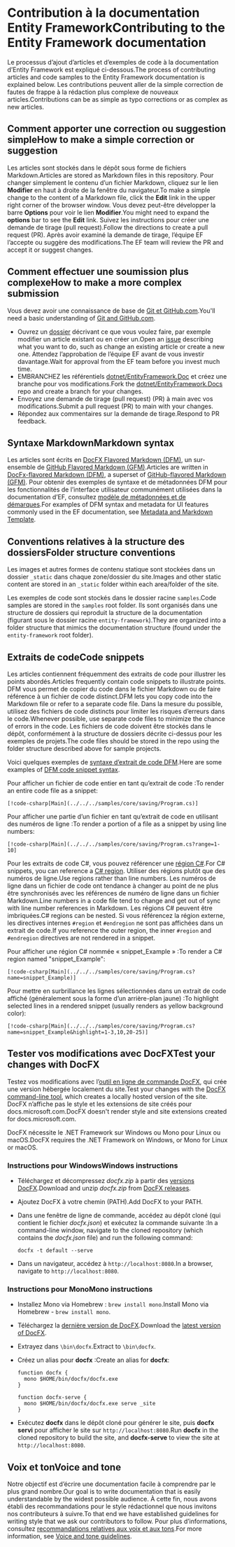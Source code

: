 # <a name="contributing-to-the-entity-framework-documentation"></a><span data-ttu-id="edf4c-101">Contribution à la documentation Entity Framework</span><span class="sxs-lookup"><span data-stu-id="edf4c-101">Contributing to the Entity Framework documentation</span></span>

<span data-ttu-id="edf4c-102">Le processus d’ajout d’articles et d’exemples de code à la documentation d’Entity Framework est expliqué ci-dessous.</span><span class="sxs-lookup"><span data-stu-id="edf4c-102">The process of contributing articles and code samples to the Entity Framework documentation is explained below.</span></span> <span data-ttu-id="edf4c-103">Les contributions peuvent aller de la simple correction de fautes de frappe à la rédaction plus complexe de nouveaux articles.</span><span class="sxs-lookup"><span data-stu-id="edf4c-103">Contributions can be as simple as typo corrections or as complex as new articles.</span></span>

## <a name="how-to-make-a-simple-correction-or-suggestion"></a><span data-ttu-id="edf4c-104">Comment apporter une correction ou suggestion simple</span><span class="sxs-lookup"><span data-stu-id="edf4c-104">How to make a simple correction or suggestion</span></span>

<span data-ttu-id="edf4c-105">Les articles sont stockés dans le dépôt sous forme de fichiers Markdown.</span><span class="sxs-lookup"><span data-stu-id="edf4c-105">Articles are stored as Markdown files in this repository.</span></span> <span data-ttu-id="edf4c-106">Pour changer simplement le contenu d’un fichier Markdown, cliquez sur le lien **Modifier** en haut à droite de la fenêtre du navigateur.</span><span class="sxs-lookup"><span data-stu-id="edf4c-106">To make a simple change to the content of a Markdown file, click the **Edit** link in the upper right corner of the browser window.</span></span> <span data-ttu-id="edf4c-107">Vous devez peut-être développer la barre **Options** pour voir le lien **Modifier**.</span><span class="sxs-lookup"><span data-stu-id="edf4c-107">You might need to expand the **options** bar to see the **Edit** link.</span></span> <span data-ttu-id="edf4c-108">Suivez les instructions pour créer une demande de tirage (pull request).</span><span class="sxs-lookup"><span data-stu-id="edf4c-108">Follow the directions to create a pull request (PR).</span></span> <span data-ttu-id="edf4c-109">Après avoir examiné la demande de tirage, l’équipe EF l’accepte ou suggère des modifications.</span><span class="sxs-lookup"><span data-stu-id="edf4c-109">The EF team will review the PR and accept it or suggest changes.</span></span>

## <a name="how-to-make-a-more-complex-submission"></a><span data-ttu-id="edf4c-110">Comment effectuer une soumission plus complexe</span><span class="sxs-lookup"><span data-stu-id="edf4c-110">How to make a more complex submission</span></span>

<span data-ttu-id="edf4c-111">Vous devez avoir une connaissance de base de [Git et GitHub.com](https://guides.github.com/activities/hello-world/).</span><span class="sxs-lookup"><span data-stu-id="edf4c-111">You'll need a basic understanding of [Git and GitHub.com](https://guides.github.com/activities/hello-world/).</span></span>

* <span data-ttu-id="edf4c-112">Ouvrez un [dossier](https://github.com/dotnet/EntityFramework.Docs/issues/new) décrivant ce que vous voulez faire, par exemple modifier un article existant ou en créer un.</span><span class="sxs-lookup"><span data-stu-id="edf4c-112">Open an [issue](https://github.com/dotnet/EntityFramework.Docs/issues/new) describing what you want to do, such as change an existing article or create a new one.</span></span> <span data-ttu-id="edf4c-113">Attendez l’approbation de l’équipe EF avant de vous investir davantage.</span><span class="sxs-lookup"><span data-stu-id="edf4c-113">Wait for approval from the EF team before you invest much time.</span></span>
* <span data-ttu-id="edf4c-114">EMBRANCHEZ les référentiels [dotnet/EntityFramework.Doc](https://github.com/dotnet/EntityFramework.Docs/) et créez une branche pour vos modifications.</span><span class="sxs-lookup"><span data-stu-id="edf4c-114">Fork the [dotnet/EntityFramework.Docs](https://github.com/dotnet/EntityFramework.Docs/) repo and create a branch for your changes.</span></span>
* <span data-ttu-id="edf4c-115">Envoyez une demande de tirage (pull request) (PR) à main avec vos modifications.</span><span class="sxs-lookup"><span data-stu-id="edf4c-115">Submit a pull request (PR) to main with your changes.</span></span>
* <span data-ttu-id="edf4c-116">Répondez aux commentaires sur la demande de tirage.</span><span class="sxs-lookup"><span data-stu-id="edf4c-116">Respond to PR feedback.</span></span>

## <a name="markdown-syntax"></a><span data-ttu-id="edf4c-117">Syntaxe Markdown</span><span class="sxs-lookup"><span data-stu-id="edf4c-117">Markdown syntax</span></span>

<span data-ttu-id="edf4c-118">Les articles sont écrits en [DocFX Flavored Markdown (DFM)](http://dotnet.github.io/docfx/spec/docfx_flavored_markdown.html), un sur-ensemble de [GitHub Flavored Markdown (GFM)](https://guides.github.com/features/mastering-markdown/).</span><span class="sxs-lookup"><span data-stu-id="edf4c-118">Articles are written in [DocFx-flavored Markdown (DFM)](http://dotnet.github.io/docfx/spec/docfx_flavored_markdown.html), a superset of [GitHub-flavored Markdown (GFM)](https://guides.github.com/features/mastering-markdown/).</span></span> <span data-ttu-id="edf4c-119">Pour obtenir des exemples de syntaxe et de métadonnées DFM pour les fonctionnalités de l’interface utilisateur communément utilisées dans la documentation d’EF, consultez [modèle de métadonnées et de démarques](https://docs.microsoft.com/contribute/dotnet/dotnet-style-guide).</span><span class="sxs-lookup"><span data-stu-id="edf4c-119">For examples of DFM syntax and metadata for UI features commonly used in the EF documentation, see [Metadata and Markdown Template](https://docs.microsoft.com/contribute/dotnet/dotnet-style-guide).</span></span>

## <a name="folder-structure-conventions"></a><span data-ttu-id="edf4c-120">Conventions relatives à la structure des dossiers</span><span class="sxs-lookup"><span data-stu-id="edf4c-120">Folder structure conventions</span></span>

<span data-ttu-id="edf4c-121">Les images et autres formes de contenu statique sont stockées dans un dossier `_static` dans chaque zone/dossier du site.</span><span class="sxs-lookup"><span data-stu-id="edf4c-121">Images and other static content are stored in an `_static` folder within each area/folder of the site.</span></span>

<span data-ttu-id="edf4c-122">Les exemples de code sont stockés dans le dossier racine `samples`.</span><span class="sxs-lookup"><span data-stu-id="edf4c-122">Code samples are stored in the `samples` root folder.</span></span> <span data-ttu-id="edf4c-123">Ils sont organisés dans une structure de dossiers qui reproduit la structure de la documentation (figurant sous le dossier racine `entity-framework`).</span><span class="sxs-lookup"><span data-stu-id="edf4c-123">They are organized into a folder structure that mimics the documentation structure (found under the `entity-framework` root folder).</span></span>

## <a name="code-snippets"></a><span data-ttu-id="edf4c-124">Extraits de code</span><span class="sxs-lookup"><span data-stu-id="edf4c-124">Code snippets</span></span>

<span data-ttu-id="edf4c-125">Les articles contiennent fréquemment des extraits de code pour illustrer les points abordés.</span><span class="sxs-lookup"><span data-stu-id="edf4c-125">Articles frequently contain code snippets to illustrate points.</span></span> <span data-ttu-id="edf4c-126">DFM vous permet de copier du code dans le fichier Markdown ou de faire référence à un fichier de code distinct.</span><span class="sxs-lookup"><span data-stu-id="edf4c-126">DFM lets you copy code into the Markdown file or refer to a separate code file.</span></span> <span data-ttu-id="edf4c-127">Dans la mesure du possible, utilisez des fichiers de code distincts pour limiter les risques d’erreurs dans le code.</span><span class="sxs-lookup"><span data-stu-id="edf4c-127">Whenever possible, use separate code files to minimize the chance of errors in the code.</span></span> <span data-ttu-id="edf4c-128">Les fichiers de code doivent être stockés dans le dépôt, conformément à la structure de dossiers décrite ci-dessus pour les exemples de projets.</span><span class="sxs-lookup"><span data-stu-id="edf4c-128">The code files should be stored in the repo using the folder structure described above for sample projects.</span></span>

<span data-ttu-id="edf4c-129">Voici quelques exemples de [syntaxe d’extrait de code DFM](http://dotnet.github.io/docfx/spec/docfx_flavored_markdown.html#code-snippet).</span><span class="sxs-lookup"><span data-stu-id="edf4c-129">Here are some examples of [DFM code snippet syntax](http://dotnet.github.io/docfx/spec/docfx_flavored_markdown.html#code-snippet).</span></span>

<span data-ttu-id="edf4c-130">Pour afficher un fichier de code entier en tant qu’extrait de code :</span><span class="sxs-lookup"><span data-stu-id="edf4c-130">To render an entire code file as a snippet:</span></span>

```none
[!code-csharp[Main](../../../samples/core/saving/Program.cs)]
```

<span data-ttu-id="edf4c-131">Pour afficher une partie d’un fichier en tant qu’extrait de code en utilisant des numéros de ligne :</span><span class="sxs-lookup"><span data-stu-id="edf4c-131">To render a portion of a file as a snippet by using line numbers:</span></span>

```none
[!code-csharp[Main](../../../samples/core/saving/Program.cs?range=1-10]
```

<span data-ttu-id="edf4c-132">Pour les extraits de code C#, vous pouvez référencer une [région C#](https://msdn.microsoft.com/library/9a1ybwek.aspx).</span><span class="sxs-lookup"><span data-stu-id="edf4c-132">For C# snippets, you can reference a [C# region](https://msdn.microsoft.com/library/9a1ybwek.aspx).</span></span> <span data-ttu-id="edf4c-133">Utiliser des régions plutôt que des numéros de ligne.</span><span class="sxs-lookup"><span data-stu-id="edf4c-133">Use regions rather than line numbers.</span></span> <span data-ttu-id="edf4c-134">Les numéros de ligne dans un fichier de code ont tendance à changer au point de ne plus être synchronisés avec les références de numéro de ligne dans un fichier Markdown.</span><span class="sxs-lookup"><span data-stu-id="edf4c-134">Line numbers in a code file tend to change and get out of sync with line number references in Markdown.</span></span> <span data-ttu-id="edf4c-135">Les régions C# peuvent être imbriquées.</span><span class="sxs-lookup"><span data-stu-id="edf4c-135">C# regions can be nested.</span></span> <span data-ttu-id="edf4c-136">Si vous référencez la région externe, les directives internes `#region` et `#endregion` ne sont pas affichées dans un extrait de code.</span><span class="sxs-lookup"><span data-stu-id="edf4c-136">If you reference the outer region, the inner `#region` and `#endregion` directives are not rendered in a snippet.</span></span>

<span data-ttu-id="edf4c-137">Pour afficher une région C# nommée « snippet_Example » :</span><span class="sxs-lookup"><span data-stu-id="edf4c-137">To render a C# region named "snippet_Example":</span></span>

```none
[!code-csharp[Main](../../../samples/core/saving/Program.cs?name=snippet_Example)]
```

<span data-ttu-id="edf4c-138">Pour mettre en surbrillance les lignes sélectionnées dans un extrait de code affiché (généralement sous la forme d’un arrière-plan jaune) :</span><span class="sxs-lookup"><span data-stu-id="edf4c-138">To highlight selected lines in a rendered snippet (usually renders as yellow background color):</span></span>

```none
[!code-csharp[Main](../../../samples/core/saving/Program.cs?name=snippet_Example&highlight=1-3,10,20-25)]
```

## <a name="test-your-changes-with-docfx"></a><span data-ttu-id="edf4c-139">Tester vos modifications avec DocFX</span><span class="sxs-lookup"><span data-stu-id="edf4c-139">Test your changes with DocFX</span></span>

<span data-ttu-id="edf4c-140">Testez vos modifications avec l’[outil en ligne de commande DocFX](https://dotnet.github.io/docfx/tutorial/docfx_getting_started.html#2-use-docfx-as-a-command-line-tool), qui crée une version hébergée localement du site.</span><span class="sxs-lookup"><span data-stu-id="edf4c-140">Test your changes with the [DocFX command-line tool](https://dotnet.github.io/docfx/tutorial/docfx_getting_started.html#2-use-docfx-as-a-command-line-tool), which creates a locally hosted version of the site.</span></span> <span data-ttu-id="edf4c-141">DocFX n’affiche pas le style et les extensions de site créés pour docs.microsoft.com.</span><span class="sxs-lookup"><span data-stu-id="edf4c-141">DocFX doesn't render style and site extensions created for docs.microsoft.com.</span></span>

<span data-ttu-id="edf4c-142">DocFX nécessite le .NET Framework sur Windows ou Mono pour Linux ou macOS.</span><span class="sxs-lookup"><span data-stu-id="edf4c-142">DocFX requires the .NET Framework on Windows, or Mono for Linux or macOS.</span></span>

### <a name="windows-instructions"></a><span data-ttu-id="edf4c-143">Instructions pour Windows</span><span class="sxs-lookup"><span data-stu-id="edf4c-143">Windows instructions</span></span>

* <span data-ttu-id="edf4c-144">Téléchargez et décompressez *docfx.zip* à partir des [versions DocFX](https://github.com/dotnet/docfx/releases).</span><span class="sxs-lookup"><span data-stu-id="edf4c-144">Download and unzip *docfx.zip* from [DocFX releases](https://github.com/dotnet/docfx/releases).</span></span>
* <span data-ttu-id="edf4c-145">Ajoutez DocFX à votre chemin (PATH).</span><span class="sxs-lookup"><span data-stu-id="edf4c-145">Add DocFX to your PATH.</span></span>
* <span data-ttu-id="edf4c-146">Dans une fenêtre de ligne de commande, accédez au dépôt cloné (qui contient le fichier *docfx.json*) et exécutez la commande suivante :</span><span class="sxs-lookup"><span data-stu-id="edf4c-146">In a command-line window, navigate to the cloned repository (which contains the *docfx.json* file) and run the following command:</span></span>

   ```console
   docfx -t default --serve
   ```

* <span data-ttu-id="edf4c-147">Dans un navigateur, accédez à `http://localhost:8080`.</span><span class="sxs-lookup"><span data-stu-id="edf4c-147">In a browser, navigate to `http://localhost:8080`.</span></span>

### <a name="mono-instructions"></a><span data-ttu-id="edf4c-148">Instructions pour Mono</span><span class="sxs-lookup"><span data-stu-id="edf4c-148">Mono instructions</span></span>

* <span data-ttu-id="edf4c-149">Installez Mono via Homebrew : `brew install mono`.</span><span class="sxs-lookup"><span data-stu-id="edf4c-149">Install Mono via Homebrew - `brew install mono`.</span></span>
* <span data-ttu-id="edf4c-150">Téléchargez la [dernière version de DocFX](https://github.com/dotnet/docfx/releases/tag/v2.7.2).</span><span class="sxs-lookup"><span data-stu-id="edf4c-150">Download the [latest version of DocFX](https://github.com/dotnet/docfx/releases/tag/v2.7.2).</span></span>
* <span data-ttu-id="edf4c-151">Extrayez dans `\bin\docfx`.</span><span class="sxs-lookup"><span data-stu-id="edf4c-151">Extract to `\bin\docfx`.</span></span>
* <span data-ttu-id="edf4c-152">Créez un alias pour **docfx** :</span><span class="sxs-lookup"><span data-stu-id="edf4c-152">Create an alias for **docfx**:</span></span>

  ```console
  function docfx {
    mono $HOME/bin/docfx/docfx.exe
  }

  function docfx-serve {
    mono $HOME/bin/docfx/docfx.exe serve _site
  }
  ```

* <span data-ttu-id="edf4c-153">Exécutez **docfx** dans le dépôt cloné pour générer le site, puis **docfx servi** pour afficher le site sur `http://localhost:8080`.</span><span class="sxs-lookup"><span data-stu-id="edf4c-153">Run **docfx** in the cloned repository to build the site, and **docfx-serve** to view the site at `http://localhost:8080`.</span></span>

## <a name="voice-and-tone"></a><span data-ttu-id="edf4c-154">Voix et ton</span><span class="sxs-lookup"><span data-stu-id="edf4c-154">Voice and tone</span></span>

<span data-ttu-id="edf4c-155">Notre objectif est d’écrire une documentation facile à comprendre par le plus grand nombre.</span><span class="sxs-lookup"><span data-stu-id="edf4c-155">Our goal is to write documentation that is easily understandable by the widest possible audience.</span></span> <span data-ttu-id="edf4c-156">À cette fin, nous avons établi des recommandations pour le style rédactionnel que nous invitons nos contributeurs à suivre.</span><span class="sxs-lookup"><span data-stu-id="edf4c-156">To that end we have established guidelines for writing style that we ask our contributors to follow.</span></span> <span data-ttu-id="edf4c-157">Pour plus d’informations, consultez [recommandations relatives aux voix et aux tons](https://docs.microsoft.com/contribute/dotnet/dotnet-voice-tone).</span><span class="sxs-lookup"><span data-stu-id="edf4c-157">For more information, see [Voice and tone guidelines](https://docs.microsoft.com/contribute/dotnet/dotnet-voice-tone).</span></span>
